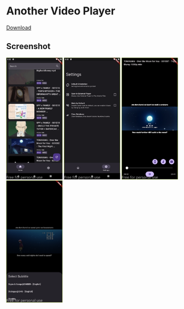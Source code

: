 # Another Video Player

[Download](https://github.com/ragasubekti/avp/releases)

## Screenshot

<img src="./readme/home.png" width="150px"/> <img src="./readme/settings.png" width="150px"/> <img src="./readme/player.png" width="150px"/> <img src="./readme/subtitle.png" width="150px"/>
